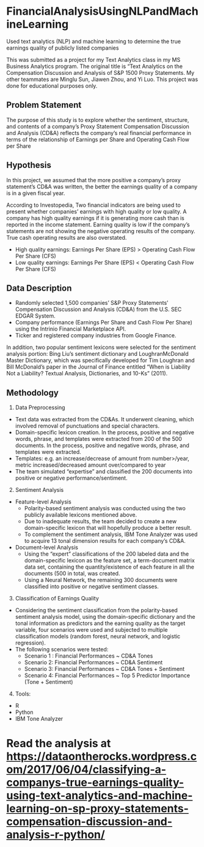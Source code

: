 # FinancialAnalysisUsingNLPandMachineLearning
Used text analytics (NLP) and machine learning to determine the true earnings quality of publicly listed companies

This was submitted as a project for my Text Analytics class in my MS Business Analytics program. The original title is “Text Analytics on the Compensation Discussion and Analysis of S&P 1500 Proxy Statements. My other teammates are Minglu Sun, Jiawen Zhou, and Yi Luo. This project was done for educational purposes only. 

## Problem Statement
The purpose of this study is to explore whether the sentiment, structure, and contents of a company’s Proxy Statement Compensation Discussion and Analysis (CD&A) reflects the company’s real financial performance in terms of the relationship of Earnings per Share and Operating Cash Flow per Share

## Hypothesis
In this project, we assumed that the more positive a company’s proxy statement’s CD&A was written, the better the earnings quality of a company is in a given fiscal year.

According to Investopedia, Two financial indicators are being used to present whether companies’ earnings with high quality or low quality. A company has high quality earnings if it is generating more cash than is reported in the income statement. Earning quality is low if the company’s statements are not showing the negative operating results of the company. True cash operating results are also overstated.

- High quality earnings: Earnings Per Share (EPS) > Operating Cash Flow Per Share (CFS)
- Low quality earnings: Earnings Per Share (EPS) < Operating Cash Flow Per Share (CFS)

## Data Description
- Randomly selected 1,500 companies’ S&P Proxy Statements’ Compensation Discussion and Analysis (CD&A) from the U.S.  SEC EDGAR System.
- Company performance (Earnings Per Share and Cash Flow Per Share) using the Intrinio Financial Marketplace API.
- Ticker and registered company industries from Google Finance.

In addition, two popular sentiment lexicons were selected for the sentiment analysis portion: Bing Liu’s sentiment dictionary and LoughranMcDonald Master Dictionary, which was specifically developed for Tim Loughran and Bill McDonald’s paper in the Journal of Finance entitled “When is Liability Not a Liability? Textual Analysis, Dictionaries, and 10-Ks” (2011).

## Methodology
1. Data Preprocessing
  - Text data was extracted from the CD&As. It underwent cleaning, which involved removal of punctuations and special characters.
  - Domain-specific lexicon creation. In the process, positive and negative words, phrase, and templates were extracted from 200 of the 500 documents. In the process, positive and negative words, phrase, and templates were extracted.
  - Templates: e.g. an increase/decrease of amount from number>/year, metric increased/decreased amount over/compared to year
  - The team simulated “expertise” and classified the 200 documents into positive or negative performance/sentiment.
2. Sentiment Analysis
  - Feature-level Analysis
    - Polarity-based sentiment analysis was conducted using the two publicly available lexicons mentioned above.
    - Due to inadequate results, the team decided to create a new domain-specific lexicon that will hopefully produce a better result.
    - To complement the sentiment analysis, IBM Tone Analyzer was used to acquire 13 tonal dimension results for each company’s CD&A.
  - Document-level Analysis
    - Using the “expert” classifications of the 200 labeled data and the domain-specific lexicon as the feature set, a term-document matrix data set, containing the quantity/existence of each feature in all the documents (500 in total, was created.
    - Using a Neural Network, the remaining 300 documents were classified into positive or negative sentiment classes.
3. Classification of Earnings Quality
  - Considering the sentiment classification from the polarity-based sentiment analysis model, using the domain-specific dictionary and the tonal information as predictors and the earning quality as the target variable, four scenarios were used and subjected to multiple classification models (random forest, neural network, and logistic regression).
  - The following scenarios were tested:
    - Scenario 1 : Financial Performances ~ CD&A Tones
    - Scenario 2: Financial Performances ~ CD&A Sentiment
    - Scenario 3: Financial Performances ~ CD&A Tones + Sentiment
    - Scenario 4: Financial Performances ~ Top 5 Predictor Importance (Tone + Sentiment)
4. Tools:
  - R
  - Python
  - IBM Tone Analyzer
  
  
# Read the analysis at https://dataontherocks.wordpress.com/2017/06/04/classifying-a-companys-true-earnings-quality-using-text-analytics-and-machine-learning-on-sp-proxy-statements-compensation-discussion-and-analysis-r-python/
